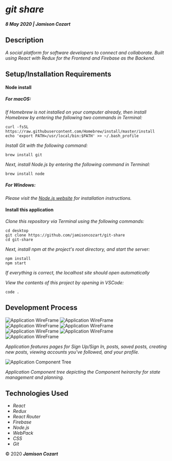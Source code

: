 # _git share_

#### _8 May 2020 | Jamison Cozart_

## Description

_A social platform for software developers to connect and collaborate. Built using React with Redux for the Frontend and Firebase as the Backend._

<!-- _View the live site at:_ https://jamisoncozart.github.io/FastReactionCoffeeRedux/ -->

<!-- ![UI Preview](https://i.imgur.com/cza07rG.png) -->

## Setup/Installation Requirements

#### Node install

##### For macOS:
_If Homebrew is not installed on your computer already, then install Homebrew by entering the following two commands in Terminal:_
```
curl -fsSL https://raw.githubusercontent.com/Homebrew/install/master/install
echo 'export PATH=/usr/local/bin:$PATH' >> ~/.bash_profile
```

_Install Git with the following command:_
```
brew install git
```

_Next, install Node.js by entering the following command in Terminal:_
```
brew install node
```

##### For Windows:
_Please visit the [Node.js website](https://nodejs.org/en/download/) for installation instructions._

#### Install this application

_Clone this repository via Terminal using the following commands:_
```
cd desktop
git clone https://github.com/jamisoncozart/git-share
cd git-share
```

_Next, install npm at the project's root directory, and start the server:_
```
npm install
npm start
```

_If everything is correct, the localhost site should open automatically_

_View the contents of this project by opening in VSCode:_
```
code .
```

## Development Process

![Application WireFrame](https://i.imgur.com/Pm5ZplU.png)
![Application WireFrame]()
![Application WireFrame]()
![Application WireFrame]()
![Application WireFrame]()
![Application WireFrame]()
![Application WireFrame]()

_Application features pages for Sign Up/Sign In, posts, saved posts, creating new posts, viewing accounts you've followed, and your profile._

![Application Component Tree](https://i.imgur.com/9DSqJWy.png)

_Application Component tree depicting the Component heirarchy for state management and planning._

## Technologies Used

* _React_
* _Redux_
* _React Router_
* _Firebase_
* _Node.js_
* _WebPack_
* _CSS_
* _Git_

&copy; 2020 **_Jamison Cozart_**

